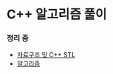 # C++ 알고리즘 풀이
### 정리 중
* [자료구조 및 C++ STL](https://www.notion.so/kym1229/5c28e8d3b14c4a438681f06a8cf23035)
* [알고리즘](https://www.notion.so/kym1229/f161b2eb02474b6ba112307012205152)
